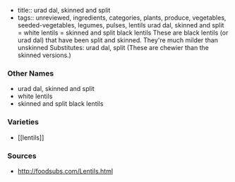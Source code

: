 - title:: urad dal, skinned and split
- tags:: unreviewed, ingredients, categories, plants, produce, vegetables, seeded-vegetables, legumes, pulses, lentils
urad dal, skinned and split = white lentils = skinned and split black lentils These are black lentils (or urad dal) that have been split and skinned. They're much milder than unskinned Substitutes: urad dal, split (These are chewier than the skinned versions.)

### Other Names

* urad dal, skinned and split
* white lentils
* skinned and split black lentils

### Varieties

* [[lentils]]

### Sources
* http://foodsubs.com/Lentils.html
